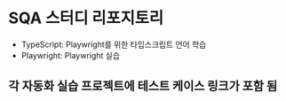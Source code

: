 # SQA 스터디 리포지토리

- TypeScript: Playwright를 위한 타입스크립트 언어 학습
- Playwright: Playwright 실습

## 각 자동화 실습 프로젝트에 테스트 케이스 링크가 포함 됨
